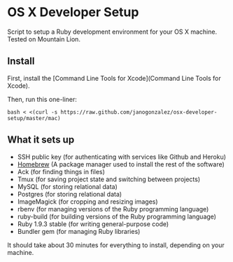 # OS X Developer Setup
Script to setup a Ruby development environment for your OS X machine.
Tested on Mountain Lion. 

## Install
First, install the [Command Line Tools for Xcode](Command Line Tools for Xcode).

Then, run this one-liner:

    bash < <(curl -s https://raw.github.com/janogonzalez/osx-developer-setup/master/mac)

## What it sets up

* SSH public key (for authenticating with services like Github and Heroku)
* [Homebrew](http://mxcl.github.com/homebrew/) (A package manager used to install the rest of the software)
* Ack (for finding things in files)
* Tmux (for saving project state and switching between projects)
* MySQL (for storing relational data)
* Postgres (for storing relational data)
* ImageMagick (for cropping and resizing images)
* rbenv (for managing versions of the Ruby programming language)
* ruby-build (for building versions of the Ruby programming language)
* Ruby 1.9.3 stable (for writing general-purpose code)
* Bundler gem (for managing Ruby libraries)

It should take about 30 minutes for everything to install, depending on your machine.
